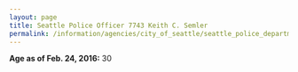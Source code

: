 ```yaml
---
layout: page
title: Seattle Police Officer 7743 Keith C. Semler
permalink: /information/agencies/city_of_seattle/seattle_police_department/copbook/7743/
---
```


**Age as of Feb. 24, 2016:** 30
